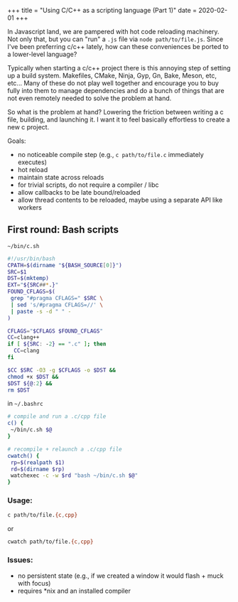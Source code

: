 +++
title = "Using C/C++ as a scripting language (Part 1)"
date = 2020-02-01
+++

In Javascript land, we are pampered with hot code reloading machinery. Not only that, but you can "run" a `.js` file via `node path/to/file.js`. Since I've been preferring c/c++ lately, how can these conveniences be ported to a lower-level language?

<!-- more -->

Typically when starting a c/c++ project there is this annoying step of setting up a build system. Makefiles, CMake, Ninja, Gyp, Gn, Bake, Meson, etc, etc... Many of these do not play well together and encourage you to buy fully into them to manage dependencies and do a bunch of things that are not even remotely needed to solve the problem at hand.

So what is the problem at hand? Lowering the friction between writing a c file, building, and launching it. I want it to feel basically effortless to create a new c project.

Goals:

- no noticeable compile step (e.g., `c path/to/file.c` immediately executes)
- hot reload
- maintain state across reloads
- for trivial scripts, do not require a compiler / libc
- allow callbacks to be late bound/reloaded
- allow thread contents to be reloaded, maybe using a separate API like workers

## First round: Bash scripts

`~/bin/c.sh`

```bash
#!/usr/bin/bash
CPATH=$(dirname "${BASH_SOURCE[0]}")
SRC=$1
DST=$(mktemp)
EXT="${SRC##*.}"
FOUND_CFLAGS=$(
 grep "#pragma CFLAGS=" $SRC \
 | sed 's/#pragma CFLAGS=//' \
 | paste -s -d " " -
)

CFLAGS="$CFLAGS $FOUND_CFLAGS"
CC=clang++
if [ ${SRC: -2} == ".c" ]; then
  CC=clang
fi

$CC $SRC -O3 -g $CFLAGS -o $DST &&
chmod +x $DST &&
$DST ${@:2} &&
rm $DST
```

in `~/.bashrc`

```bash
# compile and run a .c/cpp file
c() {
 ~/bin/c.sh $@
}

# recompile + relaunch a .c/cpp file
cwatch() {
 rp=$(realpath $1)
 rd=$(dirname $rp)
 watchexec -c -w $rd "bash ~/bin/c.sh $@"
}
```

### Usage:

```bash
c path/to/file.{c,cpp}
```
or

```bash
cwatch path/to/file.{c,cpp}
```

### Issues:

- no persistent state (e.g., if we created a window it would flash + muck with focus)
- requires *nix and an installed compiler
